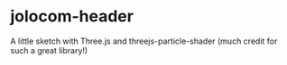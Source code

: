 # jolocom-header

A little sketch with Three.js and threejs-particle-shader (much credit for such a great library!)


